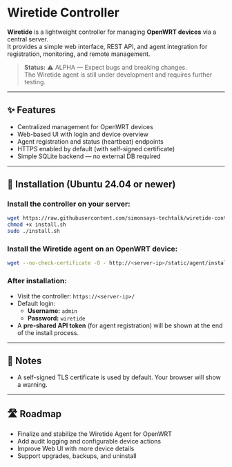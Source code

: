 # Wiretide Controller

**Wiretide** is a lightweight controller for managing **OpenWRT devices** via a central server.  
It provides a simple web interface, REST API, and agent integration for registration, monitoring, and remote management.

> **Status:** ⚠️ ALPHA — Expect bugs and breaking changes.  
> The Wiretide agent is still under development and requires further testing.

---

## ✨ Features

- Centralized management for OpenWRT devices
- Web-based UI with login and device overview
- Agent registration and status (heartbeat) endpoints
- HTTPS enabled by default (with self-signed certificate)
- Simple SQLite backend — no external DB required

---

## 🚀 Installation (Ubuntu 24.04 or newer)

### Install the controller on your server:

```bash
wget https://raw.githubusercontent.com/simonsays-techtalk/wiretide-controller/main/install.sh -O install.sh
chmod +x install.sh
sudo ./install.sh
```

### Install the Wiretide agent on an OpenWRT device:

```bash
wget --no-check-certificate -O - http://<server-ip>/static/agent/install.sh | sh

```

### After installation:

- Visit the controller: `https://<server-ip>/`
- Default login:
  - **Username:** `admin`
  - **Password:** `wiretide`
- A **pre-shared API token** (for agent registration) will be shown at the end of the install process.

---

## 🔐 Notes

- A self-signed TLS certificate is used by default. Your browser will show a warning.

---

## 🛣️ Roadmap

- Finalize and stabilize the Wiretide Agent for OpenWRT
- Add audit logging and configurable device actions
- Improve Web UI with more device details
- Support upgrades, backups, and uninstall

